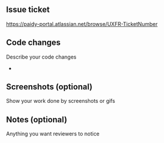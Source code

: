 ## Issue ticket

https://paidy-portal.atlassian.net/browse/UXFR-TicketNumber

## Code changes

Describe your code changes

- 

## Screenshots (optional)

Show your work done by screenshots or gifs

## Notes (optional)

Anything you want reviewers to notice
